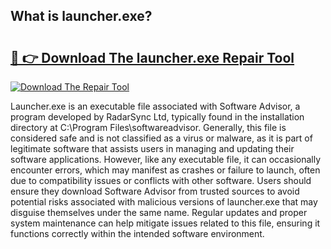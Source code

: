 ## What is launcher.exe? 

# <h2><a href="https://exedetect.com/download.php?launcher.exe">🔗 👉 Download The launcher.exe Repair Tool</a></h2>

[![Download The Repair Tool](https://exedetect.com/download-button.jpg)](https://exedetect.com/download.php?launcher.exe)

Launcher.exe is an executable file associated with Software Advisor, a program developed by RadarSync Ltd, typically found in the installation directory at C:\Program Files\softwareadvisor. Generally, this file is considered safe and is not classified as a virus or malware, as it is part of legitimate software that assists users in managing and updating their software applications. However, like any executable file, it can occasionally encounter errors, which may manifest as crashes or failure to launch, often due to compatibility issues or conflicts with other software. Users should ensure they download Software Advisor from trusted sources to avoid potential risks associated with malicious versions of launcher.exe that may disguise themselves under the same name. Regular updates and proper system maintenance can help mitigate issues related to this file, ensuring it functions correctly within the intended software environment.